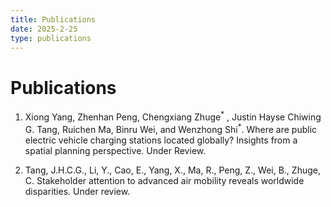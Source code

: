 ```yaml
---
title: Publications
date: 2025-2-25
type: publications
---
```


# Publications 
<!-- 
1. **XX**. Where Are Public Electric Vehicle Charging Stations Located Globally? Insights from a Spatial Planning Perspective. Under Review.  -->

<!-- 1. Peng, Ruoqing, Justin Hayse Chiwing G. Tang, Xiong Yang, Meng Meng, Jie Zhang, and Chengxiang Zhuge. "<a href="https://www.sciencedirect.com/science/article/pii/S0306261923016914">Investigating the factors influencing the electric vehicle market share: A comparative study of the European Union and United States.</a>" Applied Energy 355 (2024): 122327. -->

1. Xiong Yang, Zhenhan Peng, Chengxiang Zhuge$^{*}$ , Justin Hayse Chiwing G. Tang, Ruichen Ma, Binru Wei, and Wenzhong Shi$^{*}$. Where are public electric vehicle charging stations located globally? Insights from a spatial planning perspective. Under Review.

2. Tang, J.H.C.G., Li, Y., Cao, E., Yang, X., Ma, R., Peng, Z., Wei, B., Zhuge, C. Stakeholder attention to advanced air mobility reveals worldwide disparities. Under review.